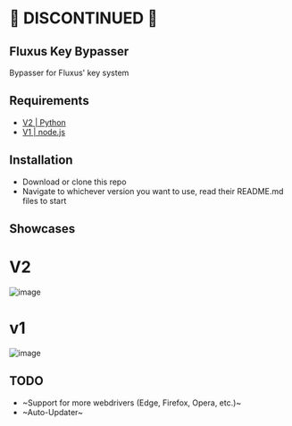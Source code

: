 # 🛑 DISCONTINUED 🛑 #

## Fluxus Key Bypasser
Bypasser for Fluxus' key system


## Requirements
 - [V2 | Python](https://www.python.org/)
 - [V1 | node.js](https://nodejs.org/en)

## Installation
 - Download or clone this repo
 - Navigate to whichever version you want to use, read their README.md files to start


## Showcases
# V2
![image](https://github.com/MEMEZNUT999/fluxus-key-bypasser/assets/73775954/e0a893e2-5867-4758-9eb2-253de11bd518)
# v1
![image](https://github.com/MEMEZNUT999/fluxus-key-bypasser/assets/73775954/d4c2bf09-6d5a-420e-ba03-79d2fe7eadf6)

## TODO
- ~Support for more webdrivers (Edge, Firefox, Opera, etc.)~
- ~Auto-Updater~
